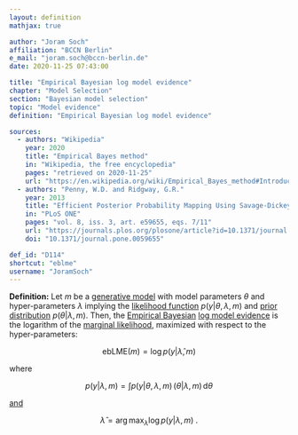 ```yaml
---
layout: definition
mathjax: true

author: "Joram Soch"
affiliation: "BCCN Berlin"
e_mail: "joram.soch@bccn-berlin.de"
date: 2020-11-25 07:43:00

title: "Empirical Bayesian log model evidence"
chapter: "Model Selection"
section: "Bayesian model selection"
topic: "Model evidence"
definition: "Empirical Bayesian log model evidence"

sources:
  - authors: "Wikipedia"
    year: 2020
    title: "Empirical Bayes method"
    in: "Wikipedia, the free encyclopedia"
    pages: "retrieved on 2020-11-25"
    url: "https://en.wikipedia.org/wiki/Empirical_Bayes_method#Introduction"
  - authors: "Penny, W.D. and Ridgway, G.R."
    year: 2013
    title: "Efficient Posterior Probability Mapping Using Savage-Dickey Ratios"
    in: "PLoS ONE"
    pages: "vol. 8, iss. 3, art. e59655, eqs. 7/11"
    url: "https://journals.plos.org/plosone/article?id=10.1371/journal.pone.0059655"
    doi: "10.1371/journal.pone.0059655"

def_id: "D114"
shortcut: "eblme"
username: "JoramSoch"
---
```



**Definition:** Let $m$ be a [generative model](/D/gm) with model parameters $\theta$ and hyper-parameters $\lambda$ implying the [likelihood function](/D/lf) $p(y \vert \theta, \lambda, m)$ and [prior distribution](/D/prior) $p(\theta \vert \lambda, m)$. Then, the [Empirical Bayesian](/D/eb) [log model evidence](/D/lme) is the logarithm of the [marginal likelihood](/D/ml), maximized with respect to the hyper-parameters:

$$ \label{eq:ebLME}
\mathrm{ebLME}(m) = \log p(y \vert \hat{\lambda}, m)
$$

where

$$ \label{eq:ML}
p(y \vert \lambda, m) = \int p(y \vert \theta, \lambda, m) \, (\theta \vert \lambda, m) \, \mathrm{d}\theta
$$

[and](/D/prior-eb)

$$ \label{eq:EB}
\hat{\lambda} = \operatorname*{arg\,max}_{\lambda} \log p(y \vert \lambda, m) \; .
$$